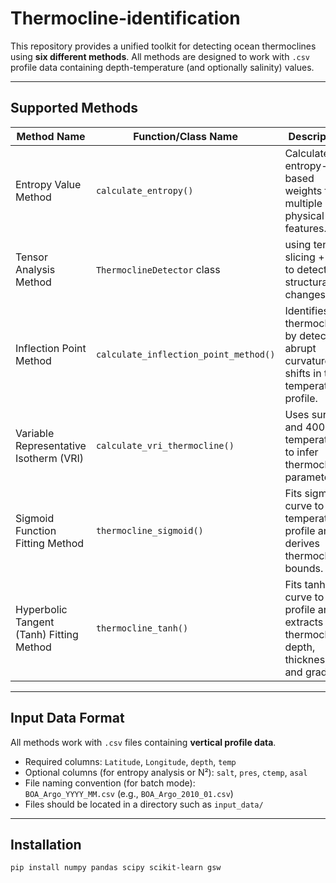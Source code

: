 # Thermocline-identification

This repository provides a unified toolkit for detecting ocean thermoclines using **six different methods**. All methods are designed to work with `.csv` profile data containing depth-temperature (and optionally salinity) values.

---

##  Supported Methods

| Method Name                               | Function/Class Name                 | Description |
|-------------------------------------------|-------------------------------------|-------------|
| Entropy Value Method                      | `calculate_entropy()`               | Calculates entropy-based weights from multiple physical features. |
| Tensor Analysis Method                    | `ThermoclineDetector` class         | using tensor slicing + SVD to detect structural changes. |
| Inflection Point Method                   | `calculate_inflection_point_method()` | Identifies thermocline by detecting abrupt curvature shifts in the temperature profile. |
| Variable Representative Isotherm (VRI)    | `calculate_vri_thermocline()`      | Uses surface and 400m temperatures to infer thermocline parameters. |
| Sigmoid Function Fitting Method           | `thermocline_sigmoid()`            | Fits sigmoid curve to temperature profile and derives thermocline bounds. |
| Hyperbolic Tangent (Tanh) Fitting Method  | `thermocline_tanh()`               | Fits tanh curve to the profile and extracts thermocline depth, thickness, and gradient. |

---

##  Input Data Format

All methods work with `.csv` files containing **vertical profile data**.

- Required columns: `Latitude`, `Longitude`, `depth`, `temp`
- Optional columns (for entropy analysis or N²): `salt`, `pres`, `ctemp`, `asal`
- File naming convention (for batch mode):  
  `BOA_Argo_YYYY_MM.csv` (e.g., `BOA_Argo_2010_01.csv`)
- Files should be located in a directory such as `input_data/`

---

##  Installation

```bash
pip install numpy pandas scipy scikit-learn gsw
